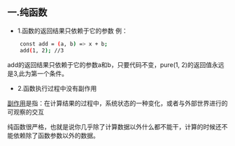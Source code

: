 ## 一.纯函数

* 1.函数的返回结果只依赖于它的参数  例：
```bash
    const add = (a, b) => x + b;
    add(1, 2); //3
```
 add的返回结果只依赖于它的参数a和b，只要代码不变，pure(1, 2)的返回值永远是3,此为第一个条件。

* 2.函数执行过程中没有副作用

[副作用](./sideEffect.md)是指：在计算结果的过程中，系统状态的一种变化，或者与外部世界进行的可观察的交互

<p color='red;'>纯函数很严格，也就是说你几乎除了计算数据以外什么都不能干，计算的时候还不能依赖除了函数参数以外的数据。</p>
